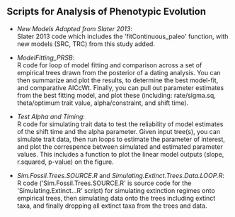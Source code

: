 ## Scripts for Analysis of Phenotypic Evolution
   + _New Models Adapted from Slater 2013_:  
   Slater 2013 code which includes the 'fitContinuous_paleo' function, with new models (SRC, TRC) from this study added.   
   
   + _ModelFitting_PRSB_:  
   R code for loop of model fitting and comparison across a set of empirical trees drawn from the posterior of a dating analysis. You can then summarize and plot the results, to determine the best model-fit, and comparative AICcWt. Finally, you can pull out parameter estimates from the best fitting model, and plot these (including: rate/sigma.sq, theta/optimum trait value, alpha/constraint, and shift time).  
   
   + _Test Alpha and Timing_:  
   R code for simulating trait data to test the reliability of model estimates of the shift time and the alpha parameter. Given input tree(s), you can simulate trait data, then run loops to estimate the parameter of interest, and plot the correspence between simulated and estimated parameter values. This includes a function to plot the linear model outputs (slope, r.squared, p-value) on the figure. 
   
   + _Sim.Fossil.Trees.SOURCE.R_ and _Simulating.Extinct.Trees.Data.LOOP.R_:  
   R code ('Sim.Fossil.Trees.SOURCE.R' is source code for the 'Simulating.Extinct...R' script) for simulating extinction regimes onto empirical trees, then simulating data onto the trees including extinct taxa, and finally dropping all extinct taxa from the trees and data.
